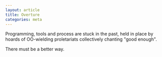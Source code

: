 ```yaml
---
layout: article
title: Overture
categories: meta
---
```


Programming, tools and process are stuck in the past, held in place by hoards
of OO-wielding proletariats collectively chanting "good enough".

There must be a better way.
